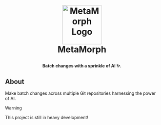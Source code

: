 <h1>
<p align="center">
  <img src="https://github.com/user-attachments/assets/43c90f2f-1df5-46e8-adda-f485ddb8f786" alt="MetaMorph Logo" width="128">
  <br>MetaMorph
</h1>
  <p align="center">
    <strong>Batch changes with a sprinkle of AI ✨.</strong>
  </p>
</p>

## About

Make batch changes across multiple Git repositories harnessing the power of AI.

> [!WARNING]
> This project is still in heavy development!
